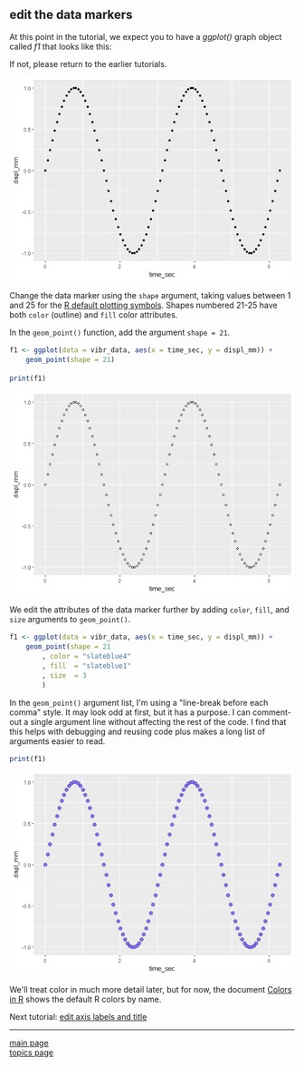 
edit the data markers
---------------------

At this point in the tutorial, we expect you to have a *ggplot()* graph object called *f1* that looks like this:

If not, please return to the earlier tutorials.

![](tut-0305_edit-data-markers_files/figure-markdown_github-ascii_identifiers/unnamed-chunk-2-1.png)

Change the data marker using the `shape` argument, taking values between 1 and 25 for the [R default plotting symbols](http://www.cookbook-r.com/Graphs/Shapes_and_line_types/). Shapes numbered 21-25 have both `color` (outline) and `fill` color attributes.

In the `geom_point()` function, add the argument `shape = 21`.

``` r
f1 <- ggplot(data = vibr_data, aes(x = time_sec, y = displ_mm)) +
    geom_point(shape = 21)

print(f1)
```

![](tut-0305_edit-data-markers_files/figure-markdown_github-ascii_identifiers/unnamed-chunk-3-1.png)

We edit the attributes of the data marker further by adding `color`, `fill`, and `size` arguments to `geom_point()`.

``` r
f1 <- ggplot(data = vibr_data, aes(x = time_sec, y = displ_mm)) +
    geom_point(shape = 21
        , color = "slateblue4"
        , fill  = "slateblue1"
        , size  = 3
        )
```

In the `geom_point()` argument list, I'm using a "line-break before each comma" style. It may look odd at first, but it has a purpose. I can comment-out a single argument line without affecting the rest of the code. I find that this helps with debugging and reusing code plus makes a long list of arguments easier to read.

``` r
print(f1)
```

![](tut-0305_edit-data-markers_files/figure-markdown_github-ascii_identifiers/unnamed-chunk-5-1.png)

We'll treat color in much more detail later, but for now, the document [Colors in R](http://www.stat.columbia.edu/~tzheng/files/Rcolor.pdf) shows the default R colors by name.

Next tutorial: [edit axis labels and title](tut-0306_edit-axis-labels-title.md)

------------------------------------------------------------------------

[main page](../README.md)<br> [topics page](README-by-topic.md)
